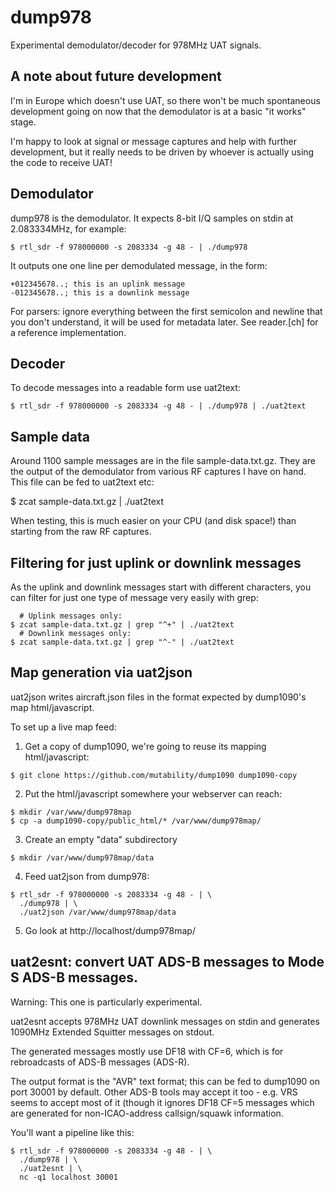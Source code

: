 # dump978

Experimental demodulator/decoder for 978MHz UAT signals.

## A note about future development

I'm in Europe which doesn't use UAT, so there won't be much spontaneous
development going on now that the demodulator is at a basic "it works" stage.

I'm happy to look at signal or message captures and help with further
development, but it really needs to be driven by whoever is actually using the
code to receive UAT!

## Demodulator

dump978 is the demodulator. It expects 8-bit I/Q samples on stdin at
2.083334MHz, for example:

````
$ rtl_sdr -f 978000000 -s 2083334 -g 48 - | ./dump978
````

It outputs one one line per demodulated message, in the form:

````
+012345678..; this is an uplink message
-012345678..; this is a downlink message
````

For parsers: ignore everything between the first semicolon and newline that
you don't understand, it will be used for metadata later. See reader.[ch] for
a reference implementation.

## Decoder

To decode messages into a readable form use uat2text:

````
$ rtl_sdr -f 978000000 -s 2083334 -g 48 - | ./dump978 | ./uat2text
````

## Sample data

Around 1100 sample messages are in the file sample-data.txt.gz. They are the
output of the demodulator from various RF captures I have on hand. This file
can be fed to uat2text etc:

$ zcat sample-data.txt.gz | ./uat2text

When testing, this is much easier on your CPU (and disk space!) than starting
from the raw RF captures.

## Filtering for just uplink or downlink messages

As the uplink and downlink messages start with different characters, you can
filter for just one type of message very easily with grep:

````
  # Uplink messages only:
$ zcat sample-data.txt.gz | grep "^+" | ./uat2text
  # Downlink messages only:
$ zcat sample-data.txt.gz | grep "^-" | ./uat2text
````

## Map generation via uat2json

uat2json writes aircraft.json files in the format expected by dump1090's
map html/javascript.

To set up a live map feed:

1) Get a copy of dump1090, we're going to reuse its mapping html/javascript:

````
$ git clone https://github.com/mutability/dump1090 dump1090-copy
````

2) Put the html/javascript somewhere your webserver can reach:

````
$ mkdir /var/www/dump978map
$ cp -a dump1090-copy/public_html/* /var/www/dump978map/
````

3) Create an empty "data" subdirectory

````
$ mkdir /var/www/dump978map/data
````

4) Feed uat2json from dump978:

````
$ rtl_sdr -f 978000000 -s 2083334 -g 48 - | \
  ./dump978 | \
  ./uat2json /var/www/dump978map/data
````

5) Go look at http://localhost/dump978map/

## uat2esnt: convert UAT ADS-B messages to Mode S ADS-B messages.

Warning: This one is particularly experimental.

uat2esnt accepts 978MHz UAT downlink messages on stdin and
generates 1090MHz Extended Squitter messages on stdout.

The generated messages mostly use DF18 with CF=6, which is
for rebroadcasts of ADS-B messages (ADS-R).

The output format is the "AVR" text format; this can be
fed to dump1090 on port 30001 by default. Other ADS-B tools
may accept it too - e.g. VRS seems to accept most of it (though
it ignores DF18 CF=5 messages which are generated for
non-ICAO-address callsign/squawk information.

You'll want a pipeline like this:

````
$ rtl_sdr -f 978000000 -s 2083334 -g 48 - | \
  ./dump978 | \
  ./uat2esnt | \
  nc -q1 localhost 30001
````

